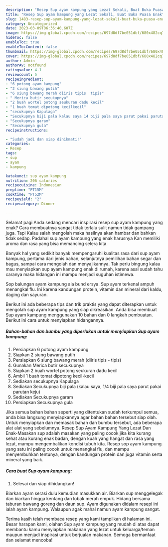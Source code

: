 ```yaml
---
description: "Resep Sup ayam kampung yang Lezat Sekali, Buat Buka Puasa Enak"
title: "Resep Sup ayam kampung yang Lezat Sekali, Buat Buka Puasa Enak"
slug: 1483-resep-sup-ayam-kampung-yang-lezat-sekali-buat-buka-puasa-enak
category: Uncategorized
date: 2023-03-09T06:36:40.607Z
image: https://img-global.cpcdn.com/recipes/697d8df7be051dbf/680x482cq70/sup-ayam-kampung-foto-resep-utama.jpg
hideToc: false
enableToc: true
enableTocContent: false
thumbnail: https://img-global.cpcdn.com/recipes/697d8df7be051dbf/680x482cq70/sup-ayam-kampung-foto-resep-utama.jpg
cover: https://img-global.cpcdn.com/recipes/697d8df7be051dbf/680x482cq70/sup-ayam-kampung-foto-resep-utama.jpg
author: Admin
authorAv: notfound
ratingvalue: 4.1
reviewcount: 5
recipeingredient:
- "6 potong ayam kampung"
- "2 siung bawang putih"
- "6 siung bawang merah diiris tipis  tipis"
- " Merica butir secukupnya"
- "2 buah wortel potong seukuran dadu kecil"
- "1 buah tomat dipotong kecilkecil"
- "secukupnya Kapulaga"
- "Secukupnya biji pala kalau saya 14 biji pala saya parut pakai parutan keju"
- "Secukupnya garam"
- "Secukupnya gula"
recipeinstructions:

- "Sudah jadi dan siap dinikmati!"
categories:
- Resep
tags:
- sup
- ayam
- kampung

katakunci: sup ayam kampung 
nutrition: 206 calories
recipecuisine: Indonesian
preptime: "PT15M"
cooktime: "PT52M"
recipeyield: "2"
recipecategory: Dinner

---
```



Selamat pagi Anda sedang mencari inspirasi resep sup ayam kampung yang enak? Cara membuatnya sangat tidak terlalu sulit namun tidak gampang juga. Tapi Kalau salah mengolah maka hasilnya akan hambar dan bahkan tidak sedap. Padahal sup ayam kampung yang enak harusnya Kan memiliki aroma dan rasa yang bisa memancing selera kita.


Banyak hal yang sedikit banyak mempengaruhi kualitas rasa dari sup ayam kampung, pertama dari jenis bahan, selanjutnya pemilihan bahan segar dan bagus, sampai cara mengolah dan menyajikannya. Tak perlu bingung kalau mau menyiapkan sup ayam kampung enak di rumah, karena asal sudah tahu caranya maka hidangan ini mampu menjadi suguhan istimewa.

Sop balungan ayam kampung ala bund ersya. Sup ayam terkenal ampuh menangkal flu. Ini karena kandungan protein, vitamin dan mineral dari kaldu, daging dan sayuran.


Berikut ini ada beberapa tips dan trik praktis yang dapat diterapkan untuk mengolah sup ayam kampung yang siap dikreasikan. Anda bisa membuat Sup ayam kampung menggunakan 10 bahan dan 0 langkah pembuatan. Berikut ini cara untuk menyiapkan hidangannya.

<!--inarticleads1-->

##### Bahan-bahan dan bumbu yang diperlukan untuk menyiapkan Sup ayam kampung:

1. Persiapkan 6 potong ayam kampung
1. Siapkan 2 siung bawang putih
1. Persiapkan 6 siung bawang merah (diiris tipis - tipis)
1. Gunakan  Merica butir secukupnya
1. Siapkan 2 buah wortel potong seukuran dadu kecil
1. Ambil 1 buah tomat dipotong kecil-kecil
1. Sediakan secukupnya Kapulaga
1. Sediakan Secukupnya biji pala (kalau saya, 1/4 biji pala saya parut pakai parutan keju)
1. Sediakan Secukupnya garam
1. Persiapkan Secukupnya gula


Jika semua bahan bahan seperti yang ditentukan sudah terkumpul semua, anda bisa langsung menyiapkannya agar bahan bahan tersebut siap olah. Untuk menyiapkan dan memasak bahan dan bumbu tersebut, ada beberapa alat alat yang sebelumnya. Resep Sup Ayam Kampung Yang Lezat Dan Enak-Masakan sup adalah masakan yang paling cocok jika kita kurang sehat atau kurang enak badan, dengan kuah yang hangat dan rasa yang lezat, mampu mengembalikan kondisi tubuh kita. Resep sop ayam kampung yang satu ini paling cocok untuk menangkal flu, dan mampu menyembuhkan tentunya, dengan kandungan protein dan juga vitamin serta mineral yang baik. 

<!--inarticleads2-->

##### Cara buat Sup ayam kampung:


1. Selesai dan siap dihidangkan!

Biarkan ayam serasi dulu kemudian masukkan air. Biarkan sup menggelegak dan biarkan hingga kentang dan lobak merah empuk. Hidang bersama taburan bawang goreng dan daun sup. Ayam digunakan didalam resepi ini ialah ayam kampung. Walaupun agak mahal namun ayam kampung sangat. 

Terima kasih telah membaca resep yang kami tampilkan di halaman ini. Besar harapan kami, olahan Sup ayam kampung yang mudah di atas dapat membantu kamu menyiapkan makanan yang lezat untuk keluarga/teman maupun menjadi inspirasi untuk berjualan makanan. Semoga bermanfaat dan selamat mencoba!
